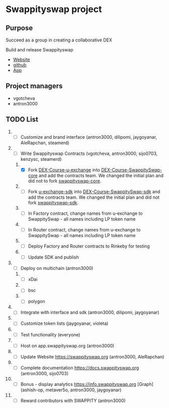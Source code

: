 # Swappityswap project

## Purpose
Succeed as a group in creating a collaborative DEX

Build and release Swappityswap
  * [Website](https://swappityswap.org)
  * [github](https://github.com/swappityswap)
  * [App](https://app.swappityswap.org)

## Project managers
- vgotcheva
- antron3000

## TODO List
1. - [ ] Customize and brand interface (antron3000, dilipomi, jaygoyanar, AleRapchan, steamerd)
1. - [ ] Write Swappityswap Contracts (vgotcheva, antron3000, sijo0703, kenzysc, steamerd)
   1. - [x] Fork [DEX-Course-u-exchange](https://github.com/BlockDevsUnited/DEX-Course-u-exchange) into [DEX-Course-SwappitySwap-core](https://github.com/BlockDevsUnited/DEX-Course-SwappitySwap-core) and add the contracts team. We changed the initial plan and did not to fork [swappityswap-core](https://github.com/SwappitySwap/swappityswap-core). 
   1. - [ ] Fork [u-exchange-sdk](https://github.com/UdotCASH/u-exchange-sdk) into [DEX-Course-SwappitySwap-sdk](https://github.com/BlockDevsUnited/DEX-Course-SwappitySwap-core) and add the contracts team. We changed the initial plan and did not fork [swappityswap-sdk](https://github.com/SwappitySwap/swappityswap-sdk).
   1. - [ ] In Factory contract, change names from u-exchange to SwappitySwap - all names including LP token name 
   1. - [ ] In Router contract, change names from u-exchange to SwappitySwap - all names including LP token name
   1. - [ ] Deploy Factory and Router contracts to Rinkeby for testing
   1. - [ ] Update SDK and publish 
1. - [ ] Deploy on multichain (antron3000)
   1. - [ ] xDai
   1. - [ ] bsc
   1. - [ ] polygon
1. - [ ] Integrate with interface and sdk (antron3000, dilipomi, jaygoyanar)
1. - [ ] Customize token lists (jaygoyanar, violeta)
1. - [ ] Test functionality (everyone)
1. - [ ] Host on app.swappityswap.org (antron3000)
1. - [ ] Update Website https://swappityswap.org (antron3000, AleRapchan)
1. - [ ] Complete documentation https://docs.swappityswap.org (antron3000, sijo0703)
1. - [ ] Bonus - display analytics https://info.swappityswap.org [Graph] (ashish-op, metaver5o, antron3000, jaygoyanar)
1. - [ ] Reward contributors with SWAPPITY (antron3000)
